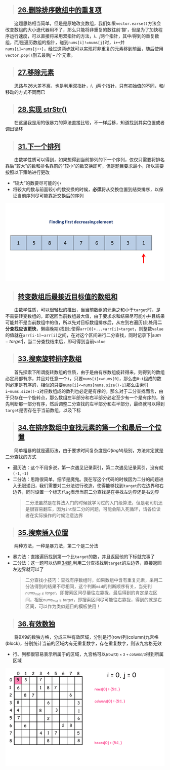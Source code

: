 > ## [26.删除排序数组中的重复项](https://leetcode-cn.com/problems/remove-duplicates-from-sorted-array/)<br>
&emsp;&emsp;这题思路相当简单，但是是原地改变数组，我们如果`vector.earse()`方法会改变数组的大小迭代器用不了，那么只能将非重复的数往前‘挪’，但是为了加快程序运行速度，可以直接将采用双指针的方法，$i$、$j$两个指针，其中$i$得到的重复数组，而$j$是遍历数组的指针，碰到`nums[i]!=nums[j]`时，`i++`并`nums[i]=nums[j++]`，经过这两步就可以实现将非重复的元素移到前面，随后使用`vector.pop()`删去最后$j-i$个元素。

>  ## [27.移除元素](https://leetcode-cn.com/problems/remove-element/)<br>
&emsp;&emsp;思路与26大差不离，也是利用双指针，$i$、$j$两个指针，只有初始值的不同，和$i$移动的方式不同而已

> ## [28.实现 strStr()](https://leetcode-cn.com/problems/implement-strstr/)
&emsp;&emsp;在这里我是用的很暴力的算法直接比较，不一样后移，知道找到其实位置或者调出循环

> ## [31.下一个排列](https://leetcode-cn.com/problems/next-permutation/)
&emsp;&emsp;由数学性质可以得到，如果想得到当前排列的下一个序列，仅仅只需要将排名靠后"较大"的数和排名靠前的“较小”的数交换即可，但是题目要求最小，所以需要按照以下策略进行更改
* “较大”的数要尽可能的小
* 将较大的数与前面较小的数交换的时候，**必须**将从交换位置到结束排序，以保证当前序列尽可能靠近交换后的序列
<div align=center>
<img src="../Image/31.gif">
</div>

> ## [转变数组后最接近目标值的数组和](https://leetcode-cn.com/problems/sum-of-mutated-array-closest-to-target/)
&emsp;&emsp;由数学性质，可以很轻松的推出，当当前数组的元素之和小于`target`时，是不需要转变数组的，即返回当前数组最大值，由于要求求和结果尽可能小并且结果可能并不是当前数组中的值，所以先对目标数组排序后，从左到右遍历(此处用**二分查找应该更快**，懒癌晚期)找到`i`使得`arr[0]+...+arr[i]>target`，则整数`value`的值就在`arr[i-1]`~`arr[i]`之间，在对这个区间进行二分查找，同时记录下$|sum-target|$，当二分查找结束后，即可得到当前`value`

> ## [33.搜索旋转排序数组](https://leetcode-cn.com/problems/search-in-rotated-sorted-array/)
&emsp;&emsp;首先探索下所谓旋转数组的性质，由于是由有序数组旋转得来，则得到的数组必定局部有序，并且对任意一个`i`，只要`nums[i]>=nums[0]`，那么由`0~i`组成的数列必定是有序的，相似的只要`nums[i]<=nums[nums.size()-1]`那么由索引`i~nums.size()-1`对应数组成的数列也必定是有序的。那么对于二分查找而言，由于只存在一个旋转点，那么数组左半部分和右半部分必定至少有一个是有序的，首先判断那一部分有序，然后调整二分查找的左半部分和右半部分，最终就可以得到`target`是否存在于当前数组，以及下标

> ## [34.在排序数组中查找元素的第一个和最后一个位置](https://leetcode-cn.com/problems/find-first-and-last-position-of-element-in-sorted-array/)
&emsp;&emsp;简单粗暴的就是遍历法，由于要求时间复杂度是$O(logN)$级别，方法肯定就是二分查找的方式
* 遍历法：这个不用多说，第一次遇见记录索引，第二次遇见记录索引，没有就`(-1,-1)`
* 二分法：思路很简单，细节是魔鬼。我在写这个代码的时候因为二分的问题进入无限递归，我们需要对二分法进行改造，使得能够找到`target`的左边界和右边界，同时设置一个标志`flag`表示当前二分查找是在寻找左边界还是右边界
    > 二分法虽然是在算法入门的时候就学习过的入门级算法，但是老司机还是很容易翻车，因为`int`型二分的问题，可能会陷入死循环，请各位读者在实际操作的时候注意边界

> ## [35.搜索插入位置](https://leetcode-cn.com/problems/search-insert-position/)
&emsp;&emsp;两种方法，一种是暴力法，第二个是二分法
* 暴力法：直接遍历找到第一个比`target`的数，并且返回他的下标就完事了
* 二分法：这一题可以仿照[34题](https://leetcode-cn.com/problems/find-first-and-last-position-of-element-in-sorted-array/),利用二分查找找到`target`的左边界，直接返回左边界就可以了
    > 二分查找小技巧：查找有序数组时，如果数组中含有重复元素，采用二分法得到的结果不尽相同，这个判断`mid`的判断顺序有关，当先判<small>$nums_{mid}\leq target$</small>，即搜索区间尽量往左靠拢，最后得到的肯定是左区间，相反<small>$nums_{mid}\geq target$</small>，即搜索区间尽可能往右靠拢，得到的就是右区间，可以作为类似题目的模板使用！

> ## [36.有效数独](https://leetcode-cn.com/problems/valid-sudoku/)
&emsp;&emsp;将9X9的数独方格，分成三种有效区域，分别是行(row)列(column)九宫格(block)，分别统计当前的区域内有无重复数字，存在重复数字，则该九宫格无效
* 行、列都很容易表示所属于的区域，九宫格可以<small>$(row/3)\times3+column/3$</small>得到所属区域
<div align=center>
<img src="../Image/36.gif">
</div>